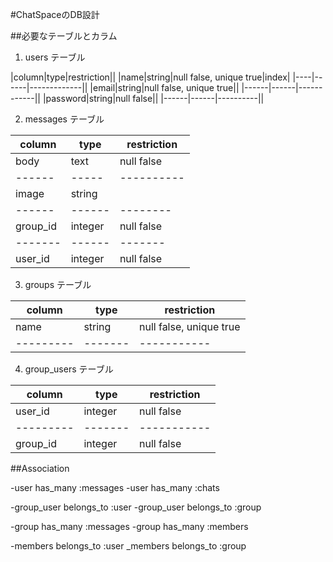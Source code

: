 #ChatSpaceのDB設計


##必要なテーブルとカラム

1. users テーブル

|column|type|restriction||
|name|string|null false, unique true|index|
|----|------|-------------||
|email|string|null false, unique true||
|------|------|------------||
|password|string|null false||
|------|------|----------||

2. messages テーブル

|column|type|restriction|
|------|-----|----------|
|body|text|null false|
|------|-----|----------|
|image|string | |
|------|------|--------|
|group_id |integer|null false|
|-------|------|-------|
|user_id|integer|null false|


3. groups テーブル

|column|type|restriction|
|------|-----|----------|
|name|string|null false, unique true|
|---------|-------|-----------|

4. group_users テーブル

|column|type|restriction|
|------|-----|----------|
|user_id|integer|null false|
|---------|-------|-----------|
|group_id|integer|null false|



##Association

-user has_many :messages
-user has_many :chats

-group_user belongs_to :user
-group_user belongs_to :group

-group has_many :messages
-group has_many :members

-members belongs_to :user
_members belongs_to :group




